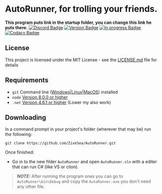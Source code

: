 # AutoRunner, for trolling your friends.
**This program puts link in the startup folder, you can change this link he puts there.**
[![Discord Badge](https://discordapp.com/api/guilds/98834803738054656/embed.png)](https://discordapp.com/invite/bZt8WkS)
[![Version Badge](https://img.shields.io/badge/Version-2.0.0-green.svg)](https://github.com/ZixeSea/AutoRunner)
[![In progress Badge](https://img.shields.io/badge/In%20progress-no-red.svg)](https://animeglitch.net)
[![Codacy Badge](https://api.codacy.com/project/badge/Grade/4bbd73f198f644749f5f5f6a6f8b0b52)](https://www.codacy.com/app/ZixeSea/AutoRunner?utm_source=github.com&amp;utm_medium=referral&amp;utm_content=ZixeSea/AutoRunner&amp;utm_campaign=Badge_Grade)

## License
This project is licensed under the MIT License - see the [LICENSE.md](https://github.com/ZixeSea/AutoRunner/blob/master/LICENSE.md) file for details

## Requirements
- `git` Command line ([Windows](https://git-scm.com/download/win)|[Linux](https://git-scm.com/book/en/v2/Getting-Started-Installing-Git)|[MacOS](https://git-scm.com/download/mac)) installed
- `node` [Version 8.0.0 or higher](https://nodejs.org)
- `.net` [Version 4.6.1 or higher](https://dotnet.microsoft.com/download/dotnet-framework-runtime) (Lower my also work)

## Downloading
In a command prompt in your project's folder (wherever that may be) run the following:

`git clone https://github.com/ZixeSea/AutoRunner.git`

Once finished:

- Go in to the new filder `AutoRunner` and open `AutoRunner.sln` with a editer that can run C# (like VS or clion).
>***NOTE:*** After running the program ones you can go to `AutoRunner\bin\Debug` and copy the `AutoRunner.exe` you don't need any other file.
